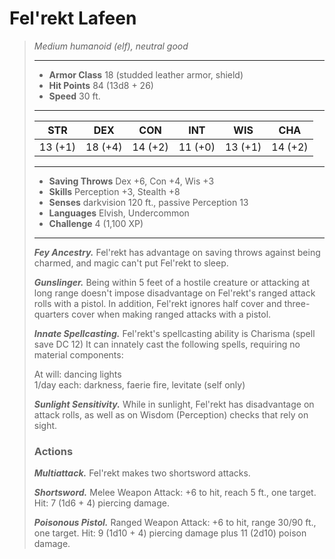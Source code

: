 # Fel'rekt Lafeen
>*Medium humanoid (elf), neutral good*
>___
>- **Armor Class** 18 (studded leather armor, shield)
>- **Hit Points** 84 (13d8 + 26)
>- **Speed** 30 ft.
>___
>|STR|DEX|CON|INT|WIS|CHA|
>|:---:|:---:|:---:|:---:|:---:|:---:|
>|13 (+1)|18 (+4)|14 (+2)|11 (+0)|13 (+1)|14 (+2)|
>___
>- **Saving Throws** Dex +6, Con +4, Wis +3
>- **Skills** Perception +3, Stealth +8
>- **Senses** darkvision 120 ft., passive Perception 13
>- **Languages** Elvish, Undercommon
>- **Challenge** 4 (1,100 XP)
>___
>***Fey Ancestry.*** Fel'rekt has advantage on saving throws against being charmed, and magic can't put Fel'rekt to sleep.  
>
>***Gunslinger.*** Being within 5 feet of a hostile creature or attacking at long range doesn't impose disadvantage on Fel'rekt's ranged attack rolls with a pistol. In addition, Fel'rekt ignores half cover and three-quarters cover when making ranged attacks with a pistol.  
>
>***Innate Spellcasting.*** Fel'rekt's spellcasting ability is Charisma (spell save DC 12) It can innately cast the following spells, requiring no material components:  
>
>At will: dancing lights  
>1/day each: darkness, faerie fire, levitate (self only)  
>
>
>***Sunlight Sensitivity.*** While in sunlight, Fel'rekt has disadvantage on attack rolls, as well as on Wisdom (Perception) checks that rely on sight.  
>
>### Actions
>***Multiattack.*** Fel'rekt makes two shortsword attacks.  
>
>***Shortsword.*** Melee Weapon Attack: +6 to hit, reach 5 ft., one target. Hit: 7 (1d6 + 4) piercing damage.  
>
>***Poisonous Pistol.*** Ranged Weapon Attack: +6 to hit, range 30/90 ft., one target. Hit: 9 (1d10 + 4) piercing damage plus 11 (2d10) poison damage.